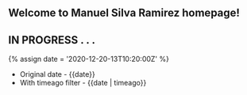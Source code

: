 ## Welcome to Manuel Silva Ramirez homepage!

## IN PROGRESS . . . 

{% assign date = '2020-12-20-13T10:20:00Z' %}

- Original date - {{date}}
- With timeago filter - {{date | timeago}}
